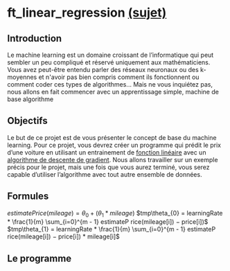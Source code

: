 # ft_linear_regression [(sujet)](https://cdn.intra.42.fr/pdf/pdf/3505/ft_linear_regression.fr.pdf)

## Introduction

Le machine learning est un domaine croissant de l’informatique qui peut sembler un peu compliqué et réservé uniquement aux mathématiciens. Vous avez peut-être entendu parler des réseaux neuronaux ou des k-moyennes et n'avoir pas bien compris comment ils fonctionnent ou comment coder ces types de
algorithmes...
Mais ne vous inquiétez pas, nous allons en fait commencer avec un apprentissage simple, machine de base algorithme

## Objectifs

Le but de ce projet est de vous présenter le concept de base du machine learning. Pour ce projet, vous devrez créer un programme qui prédit le prix d’une voiture en utilisant un entrainement de [fonction linéaire](https://fr.wikipedia.org/wiki/Fonction_lin%C3%A9aire_(analyse)) avec un [algorithme de descente de gradient](https://fr.wikipedia.org/wiki/Algorithme_du_gradient).
Nous allons travailler sur un exemple précis pour le projet, mais une fois que vous aurez terminé, vous serez capable d’utiliser l’algorithme avec tout autre ensemble de données.

## Formules

$estimatePrice(mileage) = \theta_{0} + (\theta_{1} * mileage)$
$tmp\theta_{0} = learningRate * \frac{1}{m} \sum_{i=0}^{m - 1} estimateP rice(mileage[i]) − price[i])$
$tmp\theta_{1} = learningRate * \frac{1}{m} \sum_{i=0}^{m - 1} estimateP rice(mileage[i]) − price[i]) * mileage[i]$


## Le programme



